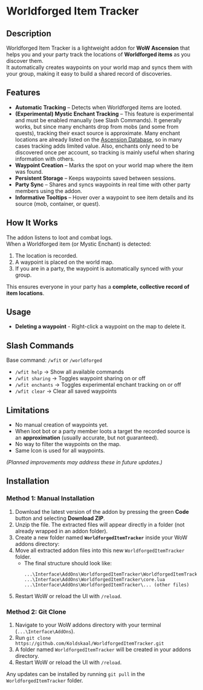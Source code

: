 # Worldforged Item Tracker

## Description
Worldforged Item Tracker is a lightweight addon for **WoW Ascension** that helps you and your party track the locations of **Worldforged items** as you discover them.  
It automatically creates waypoints on your world map and syncs them with your group, making it easy to build a shared record of discoveries.

## Features
* **Automatic Tracking** – Detects when Worldforged items are looted.  
* **(Experimental) Mystic Enchant Tracking** – This feature is experimental and must be enabled manually (see Slash Commands). It generally works, but since many enchants drop from mobs (and some from quests), tracking their exact source is approximate. Many enchant locations are already listed on the [Ascension Database](https://db.ascension.gg/?items=0.6&filter=cr=152:184;crs=13:1;crv=0:0;na=mystic%20scroll;ub=7;ty=6#0-1), so in many cases tracking adds limited value. Also, enchants only need to be discovered once per account, so tracking is mainly useful when sharing information with others.
* **Waypoint Creation** – Marks the spot on your world map where the item was found.  
* **Persistent Storage** – Keeps waypoints saved between sessions.  
* **Party Sync** – Shares and syncs waypoints in real time with other party members using the addon.  
* **Informative Tooltips** – Hover over a waypoint to see item details and its source (mob, container, or quest).  

## How It Works
The addon listens to loot and combat logs.  
When a Worldforged item (or Mystic Enchant) is detected:  
1. The location is recorded.
2. A waypoint is placed on the world map.  
3. If you are in a party, the waypoint is automatically synced with your group.  

This ensures everyone in your party has a **complete, collective record of item locations**.

## Usage
- **Deleting a waypoint** - Right-click a waypoint on the map to delete it.

## Slash Commands
Base command: `/wfit` or `/worldforged`

- `/wfit help` → Show all available commands  
- `/wfit sharing` → Toggles waypoint sharing on or off  
- `/wfit enchants` → Toggles experimental enchant tracking on or off
- `/wfit clear` → Clear all saved waypoints  

## Limitations
- No manual creation of waypoints yet.  
- When loot bot or a party member loots a target the recorded source is an **approximation** (usually accurate, but not guaranteed).  
- No way to filter the waypoints on the map.
- Same Icon is used for all waypoints.

*(Planned improvements may address these in future updates.)*

## Installation

### Method 1: Manual Installation
1. Download the latest version of the addon by pressing the green **Code** button and selecting **Download ZIP**.  
2. Unzip the file. The extracted files will appear directly in a folder (not already wrapped in an addon folder).  
3. Create a new folder named **`WorldforgedItemTracker`** inside your WoW addons directory: 
4. Move all extracted addon files into this new `WorldforgedItemTracker` folder.  
	- The final structure should look like:  
	  ```
	  ...\Interface\AddOns\WorldforgedItemTracker\WorldforgedItemTracker.toc
	  ...\Interface\AddOns\WorldforgedItemTracker\core.lua
	  ...\Interface\AddOns\WorldforgedItemTracker\... (other files)
	  ```
5. Restart WoW or reload the UI with `/reload`.

### Method 2: Git Clone
1. Navigate to your WoW addons directory with your terminal (`...\Interface\AddOns`).
2. Run `git clone https://github.com/Koldskaal/WorldforgedItemTracker.git`
3. A folder named `WorldforgedItemTracker` will be created in your addons directory.
4. Restart WoW or reload the UI with `/reload`.

Any updates can be installed by running `git pull` in the `WorldforgedItemTracker` folder.
